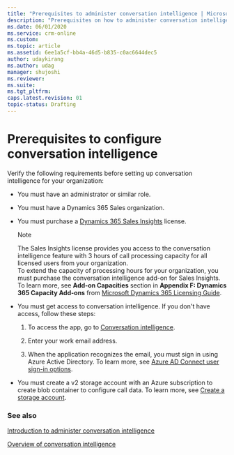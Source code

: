 ```yaml
---
title: "Prerequisites to administer conversation intelligence | MicrosoftDocs"
description: "Prerequisites on how to administer conversation intelligence"
ms.date: 06/01/2020
ms.service: crm-online
ms.custom: 
ms.topic: article
ms.assetid: 6ee1a5cf-bb4a-46d5-b835-c0ac6644dec5
author: udaykirang
ms.author: udag
manager: shujoshi
ms.reviewer: 
ms.suite: 
ms.tgt_pltfrm: 
caps.latest.revision: 01
topic-status: Drafting
---
```


# Prerequisites to configure conversation intelligence

Verify the following requirements before setting up conversation intelligence for your organization:

-	You must have an administrator or similar role.

-	You must have a Dynamics 365 Sales organization. 

-	You must purchase a [Dynamics 365 Sales Insights](https://portal.office.com/Signup/MainSignUp.aspx?OfferId=5be85c9f-df71-4bcf-ac2f-b2a05b4a1f99) license. 
    
    >[!NOTE]
    >The Sales Insights license provides you access to the conversation intelligence feature with 3 hours of call processing capacity for all licensed users from your organization.<br> 
    >To extend the capacity of processing hours for your organization, you must purchase the conversation intelligence add-on for Sales Insights.<br>
    >To learn more, see **Add-on Capacities** section in **Appendix F: Dynamics 365 Capacity Add-ons** from [Microsoft Dynamics 365 Licensing Guide](https://go.microsoft.com/fwlink/?LinkId=866544).
    
-	You must get access to conversation intelligence. If you don't have access, follow these steps:
    
    1.	To access the app, go to [Conversation intelligence](https://sales.ai.dynamics.com/).
    
    2.	Enter your work email address.
    
    3.	When the application recognizes the email, you must sign in using Azure Active Directory. To learn more, see [Azure AD Connect user sign-in options](https://docs.microsoft.com/azure/active-directory/hybrid/plan-connect-user-signin).

-	You must create a v2 storage account with an Azure subscription to create blob container to configure call data. To learn more, see [Create a storage account](https://docs.microsoft.com/azure/storage/common/storage-quickstart-create-account?tabs=portal#create-a-storage-account-1).

### See also

[Introduction to administer conversation intelligence](intro-admin-guide-sales-insights.md#administer-conversation-intelligence)

[Overview of conversation intelligence](dynamics365-sales-insights-app.md) 
